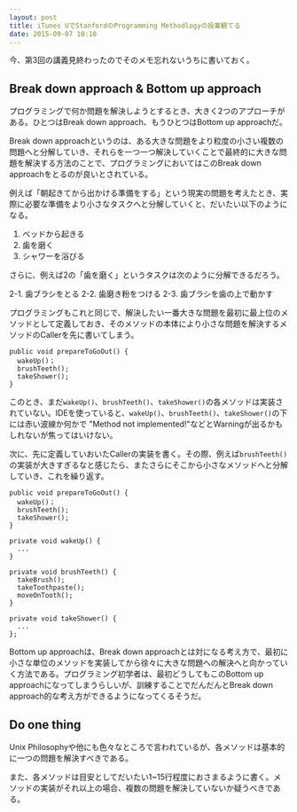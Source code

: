 ```yaml
---
layout: post
title: iTunes UでStanfordのProgramming Methodlogyの授業観てる
date: 2015-09-07 10:10
---
```


今、第3回の講義見終わったのでそのメモ忘れないうちに書いておく。

## Break down approach & Bottom up approach

プログラミングで何か問題を解決しようとするとき、大きく2つのアプローチがある。ひとつはBreak down approach、もうひとつはBottom up approachだ。

Break down approachというのは、ある大きな問題をより粒度の小さい複数の問題へと分解していき、それらを一つ一つ解決していくことで最終的に大きな問題を解決する方法のことで、プログラミングにおいてはこのBreak down approachをとるのが良いとされている。

例えば「朝起きてから出かける準備をする」という現実の問題を考えたとき、実際に必要な準備をより小さなタスクへと分解していくと、だいたい以下のようになる。

1. ベッドから起きる
2. 歯を磨く
3. シャワーを浴びる

さらに、例えば2の「歯を磨く」というタスクは次のように分解できるだろう。

2-1. 歯ブラシをとる
2-2. 歯磨き粉をつける
2-3. 歯ブラシを歯の上で動かす

プログラミングもこれと同じで、解決したい一番大きな問題を最初に最上位のメソッドとして定義しておき、そのメソッドの本体により小さな問題を解決するメソッドのCallerを先に書いてしまう。

```
public void prepareToGoOut() {
  wakeUp()；
  brushTeeth();
  takeShower();
}
```

このとき、まだ`wakeUp()`、`brushTeeth()`、`takeShower()`の各メソッドは実装されていない。IDEを使っていると、`wakeUp()`、`brushTeeth()`、`takeShower()`の下には赤い波線か何かで "Method not implemented!"などとWarningが出るかもしれないが焦ってはいけない。

次に、先に定義していおいたCallerの実装を書く。その際、例えば`brushTeeth()`の実装が大きすぎるなと感じたら、またさらにそこから小さなメソッドへと分解していき、これを繰り返す。

```
public void prepareToGoOut() {
  wakeUp()；
  brushTeeth();
  takeShower();
}

private void wakeUp() {
  ...
}

private void brushTeeth() {
  takeBrush();
  takeToothpaste();
  moveOnTooth();
}

private void takeShower() {
  ...
};
```

Bottom up approachは、Break down approachとは対になる考え方で、最初に小さな単位のメソッドを実装してから徐々に大きな問題への解決へと向かっていく方法である。プログラミング初学者は、最初どうしてもこのBottom up approachになってしまうらしいが、訓練することでだんだんとBreak down approach的な考え方ができるようになってくるそうだ。

## Do one thing

Unix Philosophyや他にも色々なところで言われているが、各メソッドは基本的に一つの問題を解決すべきである。

また、各メソッドは目安としてだいたい1~15行程度におさまるように書く。メソッドの実装がそれ以上の場合、複数の問題を解決していないか疑うべきである。

